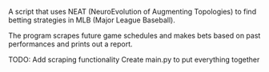 A script that uses NEAT (NeuroEvolution of Augmenting Topologies) to find betting strategies in MLB (Major League Baseball).

The program scrapes future game schedules and makes bets based on past performances and prints out a report.

TODO:
    Add scraping functionality
    Create main.py to put everything together